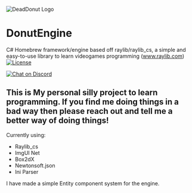 ![DeadDonut Logo](https://www.deaddonut.se/img/Logos/Logo.png "DeadDonut Logo")

# DonutEngine

C# Homebrew framework/engine based off raylib/raylib_cs, a simple and easy-to-use library to learn videogames programming (www.raylib.com)
[![License](https://img.shields.io/badge/license-zlib%2Flibpng-blue.svg)](LICENSE)

[![Chat on Discord](https://img.shields.io/discord/426912293134270465.svg?logo=discord)](https://discord.gg/raylib)


## This is My personal silly project to learn programming. If you find me doing things in a bad way then please reach out and tell me a better way of doing things!

Currently using: 
- Raylib_cs
- ImgUI Net
- Box2dX
- Newtonsoft.json
- Ini Parser

I have made a simple Entity component system for the engine.
